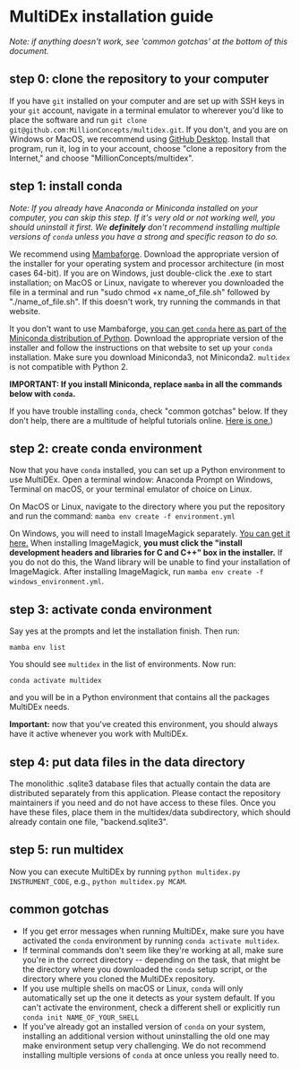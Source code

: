 # MultiDEx installation guide

*Note: if anything doesn't work, see 'common gotchas' at the bottom of this document.*

## step 0: clone the repository to your computer

If you have `git` installed on your computer and are set up with SSH keys 
in your `git` account, navigate in a terminal emulator to wherever you'd 
like to place the software and run `git clone git@github.com:MillionConcepts/multidex.git`.
If you don't, and you are on Windows or MacOS, we recommend using 
[GitHub Desktop](https://desktop.github.com/). Install that program, run it, 
log in to your account, choose "clone a repository from the Internet," and choose 
"MillionConcepts/multidex".

## step 1: install conda

*Note: If you already have Anaconda or Miniconda installed on your computer, you can
skip this step. If it's very old or not working well, you should uninstall it first.
We **definitely** don't recommend installing multiple versions of `conda`
unless you have a strong and specific reason to do so.*

We recommend using [Mambaforge](https://github.com/conda-forge/miniforge). 
Download the appropriate version of the installer for your operating system and 
processor architecture (in most cases 64-bit). If you are on Windows, just double-click
the .exe to start installation; on MacOS or Linux, navigate to wherever you downloaded
the file in a terminal and run "sudo chmod +x name_of_file.sh" followed by 
"./name_of_file.sh". If this doesn't work, try running the commands in that website.

It you don't want to use Mambaforge, 
[you can get `conda` here as part of the Miniconda distribution of Python](https://docs.conda.io/projects/continuumio-conda/en/latest/user-guide/install/index.html).
Download the appropriate version of the installer and follow the instructions on that 
website to set up your `conda` installation. Make sure you download Miniconda3, not 
Miniconda2. `multidex` is not compatible with Python 2.

**IMPORTANT: If you install Miniconda, replace `mamba` in all the commands below with `conda`.**

If you have trouble installing `conda`, check "common gotchas" below. If they don't help, 
there are a multitude of helpful tutorials online. [Here is one.](https://www.youtube.com/watch?v=zL65J9c5_KU))

## step 2: create conda environment

Now that you have `conda` installed, you can set up a Python environment
to use MultiDEx. Open a terminal window: Anaconda Prompt on Windows, Terminal on macOS,
or your terminal emulator of choice on Linux. 

On MacOS or Linux, navigate to the directory where you put the repository and run the command:
`mamba env create -f environment.yml`

On Windows, you will need to install ImageMagick separately. 
[You can get it here.](https://download.imagemagick.org/ImageMagick/download/binaries/ImageMagick-7.0.10-62-Q16-HDRI-x64-dll.exe) 
When installing ImageMagick, **you must click the "install development headers and libraries 
for C and C++" box in the installer.** If you do not do this, the Wand library will be unable 
to find your installation of ImageMagick. After installing ImageMagick, run 
`mamba env create -f windows_environment.yml`.

## step 3: activate conda environment

Say yes at the prompts and let the installation finish. Then run:

`mamba env list`

You should see `multidex` in the list of environments. Now run:

`conda activate multidex`

and you will be in a Python environment that contains all the packages
MultiDEx needs. 

**Important:** now that you've created this environment, you should 
always have it active whenever you work with MultiDEx.

## step 4: put data files in the data directory

The monolithic .sqlite3 database files that actually contain the data are 
distributed separately from this application. Please contact the repository 
maintainers if you need and do not have access to these files. Once you have
these files, place them in the multidex/data subdirectory, which should already
contain one file, "backend.sqlite3".

## step 5: run multidex

Now you can execute MultiDEx by running `python multidex.py INSTRUMENT_CODE`, 
e.g., `python multidex.py MCAM`.

## common gotchas

* If you get error messages when running MultiDEx, 
  make sure you have activated the `conda` environment by running `conda activate multidex`.
* If terminal commands don't seem like they're working at all, make sure you're in 
  the correct directory -- depending on the task, that might be the directory where you
  downloaded the `conda` setup script, or the directory where you cloned the MultiDEx repository.
* If you use multiple shells on macOS or Linux, `conda` will only 
  automatically set up the one it detects as your system default. If you can't 
  activate the environment, check a different shell or explicitly run `conda init NAME_OF_YOUR_SHELL`
* If you've already got an installed version of `conda` on your system, installing 
  an additional version without uninstalling the old one may make environment setup very 
  challenging. We do not recommend installing multiple versions of `conda` at once 
  unless you really need to.
